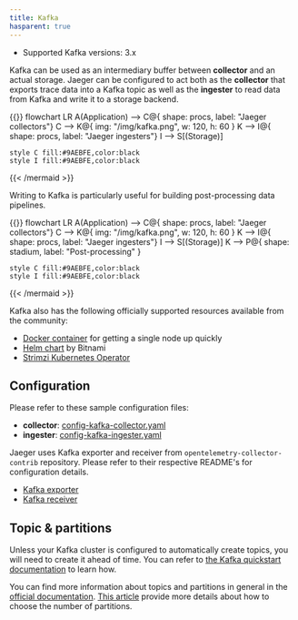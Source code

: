 ```yaml
---
title: Kafka
hasparent: true
---
```


* Supported Kafka versions: 3.x

Kafka can be used as an intermediary buffer between **collector** and an actual storage.
Jaeger can be configured to act both as the **collector** that exports trace data into a Kafka topic as well as the **ingester** to read data from Kafka and write it to a storage backend.

{{<mermaid align="center">}}
flowchart LR
    A(Application) --> C@{ shape: procs, label: "Jaeger
      collectors"}
    C --> K@{ img: "/img/kafka.png", w: 120, h: 60 }
    K --> I@{ shape: procs, label: "Jaeger
      ingesters"}
    I --> S[(Storage)]

    style C fill:#9AEBFE,color:black
    style I fill:#9AEBFE,color:black
{{< /mermaid >}}

Writing to Kafka is particularly useful for building post-processing data pipelines.

{{<mermaid align="center">}}
flowchart LR
    A(Application) --> C@{ shape: procs, label: "Jaeger
      collectors"}
    C --> K@{ img: "/img/kafka.png", w: 120, h: 60 }
    K --> I@{ shape: procs, label: "Jaeger
      ingesters"}
    I --> S[(Storage)]
    K --> P@{ shape: stadium, label: "Post-processing" }

    style C fill:#9AEBFE,color:black
    style I fill:#9AEBFE,color:black
{{< /mermaid >}}

Kafka also has the following officially supported resources available from the community:
- [Docker container](https://hub.docker.com/r/apache/kafka) for getting a single node up quickly
- [Helm chart](https://artifacthub.io/packages/helm/bitnami/kafka) by Bitnami
- [Strimzi Kubernetes Operator](https://strimzi.io/)

## Configuration

Please refer to these sample configuration files:
  * **collector**: [config-kafka-collector.yaml](https://github.com/jaegertracing/jaeger/blob/v2.4.0/cmd/jaeger/config-kafka-collector.yaml)
  * **ingester**: [config-kafka-ingester.yaml](https://github.com/jaegertracing/jaeger/blob/v2.4.0/cmd/jaeger/config-kafka-ingester.yaml)

Jaeger uses Kafka exporter and receiver from `opentelemetry-collector-contrib` repository. Please refer to their respective README's for configuration details.
  * [Kafka exporter](https://github.com/open-telemetry/opentelemetry-collector-contrib/tree/main/exporter/kafkaexporter/README.md)
  * [Kafka receiver](https://github.com/open-telemetry/opentelemetry-collector-contrib/tree/main/receiver/kafkareceiver/README.md)

## Topic & partitions
Unless your Kafka cluster is configured to automatically create topics, you will need to create it ahead of time. You can refer to [the Kafka quickstart documentation](https://kafka.apache.org/documentation/#quickstart_createtopic) to learn how.

You can find more information about topics and partitions in general in the [official documentation](https://kafka.apache.org/documentation/#intro_topics). [This article](https://www.confluent.io/blog/how-to-choose-the-number-of-topicspartitions-in-a-kafka-cluster/) provide more details about how to choose the number of partitions.
